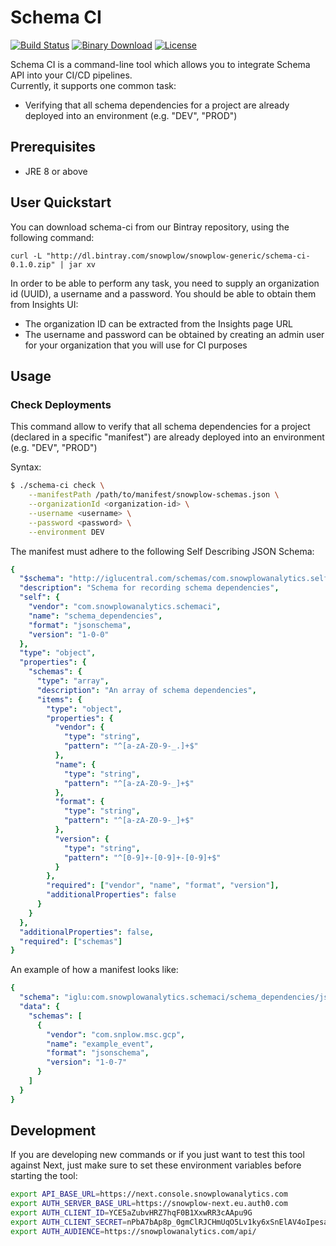 # Schema CI
[![Build Status][travis-image]][travis]
[![Binary Download][bintray-image]][bintray]
[![License][license-image]][license]

Schema CI is a command-line tool which allows you to integrate Schema API into your CI/CD pipelines.  
Currently, it supports one common task:

* Verifying that all schema dependencies for a project are already deployed into an environment (e.g. "DEV", "PROD")

## Prerequisites

- JRE 8 or above

## User Quickstart

You can download schema-ci from our Bintray repository, using the following command:

```
curl -L "http://dl.bintray.com/snowplow/snowplow-generic/schema-ci-0.1.0.zip" | jar xv
```

In order to be able to perform any task, you need to supply an organization id (UUID), 
a username and a password.
You should be able to obtain them from Insights UI:
- The organization ID can be extracted from the Insights page URL
- The username and password can be obtained by creating an admin user for your organization that you will use for CI
  purposes

## Usage

### Check Deployments

This command allow to verify that all schema dependencies for a project (declared in a specific "manifest") 
are already deployed into an environment (e.g. "DEV", "PROD")

Syntax: 
```bash
$ ./schema-ci check \
    --manifestPath /path/to/manifest/snowplow-schemas.json \
    --organizationId <organization-id> \
    --username <username> \
    --password <password> \
    --environment DEV
```

The manifest must adhere to the following Self Describing JSON Schema: 
```yaml
{
  "$schema": "http://iglucentral.com/schemas/com.snowplowanalytics.self-desc/schema/jsonschema/1-0-0#",
  "description": "Schema for recording schema dependencies",
  "self": {
    "vendor": "com.snowplowanalytics.schemaci",
    "name": "schema_dependencies",
    "format": "jsonschema",
    "version": "1-0-0"
  },
  "type": "object",
  "properties": {
    "schemas": {
      "type": "array",
      "description": "An array of schema dependencies",
      "items": {
        "type": "object",
        "properties": {
          "vendor": {
            "type": "string",
            "pattern": "^[a-zA-Z0-9-_.]+$"
          },
          "name": {
            "type": "string",
            "pattern": "^[a-zA-Z0-9-_]+$"
          },
          "format": {
            "type": "string",
            "pattern": "^[a-zA-Z0-9-_]+$"
          },
          "version": {
            "type": "string",
            "pattern": "^[0-9]+-[0-9]+-[0-9]+$"
          }
        },
        "required": ["vendor", "name", "format", "version"],
        "additionalProperties": false
      }
    }
  },
  "additionalProperties": false,
  "required": ["schemas"]
}
```

An example of how a manifest looks like:
```yaml
{
  "schema": "iglu:com.snowplowanalytics.schemaci/schema_dependencies/jsonschema/1-0-0",
  "data": {
    "schemas": [
      {
        "vendor": "com.snplow.msc.gcp",
        "name": "example_event",
        "format": "jsonschema",
        "version": "1-0-7"
      }
    ]
  }
}
```

## Development

If you are developing new commands or if you just want to test this tool against Next, just make sure to set these environment
variables before starting the tool:

```bash
export API_BASE_URL=https://next.console.snowplowanalytics.com
export AUTH_SERVER_BASE_URL=https://snowplow-next.eu.auth0.com
export AUTH_CLIENT_ID=YCE5aZubvHRZ7hqF0B1XxwRR3cAApu9G
export AUTH_CLIENT_SECRET=nPbA7bAp8p_0gmClRJCHmUqO5Lv1ky6xSnElAV4oIpesaXzUf9mTcoo5uFZoUHUG
export AUTH_AUDIENCE=https://snowplowanalytics.com/api/
```

[travis-image]: https://travis-ci.com/snowplow-product/msc-schema-ci-tool.svg?token=F4Ce9m1YA8HqgpFQMcL5&branch=master
[travis]: https://travis-ci.com/snowplow-product/msc-schema-ci-tool

[bintray-image]: https://api.bintray.com/packages/snowplow/snowplow-generic/schema-ci/images/download.svg
[bintray]: https://bintray.com/snowplow/snowplow-generic/schema-ci/_latestVersion

[license-image]: http://img.shields.io/badge/license-Apache--2-blue.svg?style=flat
[license]: http://www.apache.org/licenses/LICENSE-2.0